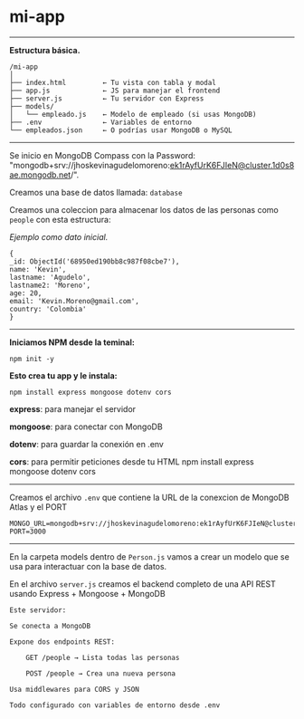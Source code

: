 # mi-app

---

**Estructura básica.**

    /mi-app
    │
    ├── index.html         ← Tu vista con tabla y modal
    ├── app.js             ← JS para manejar el frontend
    ├── server.js          ← Tu servidor con Express
    ├── models/
    │   └── empleado.js    ← Modelo de empleado (si usas MongoDB)
    ├── .env               ← Variables de entorno
    └── empleados.json     ← O podrías usar MongoDB o MySQL

---

Se inicio en MongoDB Compass con la Password:
"mongodb+srv://jhoskevinagudelomoreno:ek1rAyfUrK6FJIeN@cluster.1d0s8ae.mongodb.net/".

Creamos una base de datos llamada: `database`

Creamos una coleccion para almacenar los datos de las personas como `people` con esta estructura:

*Ejemplo como dato inicial.*

    {
    _id: ObjectId('68950ed190bb8c987f08cbe7'),
    name: 'Kevin',
    lastname: 'Agudelo',
    lastname2: 'Moreno',
    age: 20,
    email: 'Kevin.Moreno@gmail.com',
    country: 'Colombia'
    }

---

**Iniciamos NPM desde la teminal:**

    npm init -y

**Esto crea tu app y le instala:**

    npm install express mongoose dotenv cors

**express**: para manejar el servidor

**mongoose**: para conectar con MongoDB

**dotenv**: para guardar la conexión en .env

**cors**: para permitir peticiones desde tu HTML
npm install express mongoose dotenv cors

---

Creamos el archivo `.env` que contiene la URL de la conexcion de MongoDB Atlas y el PORT

    MONGO_URL=mongodb+srv://jhoskevinagudelomoreno:ek1rAyfUrK6FJIeN@cluster.1d0s8ae.mongodb.net/
    PORT=3000

---

En la carpeta models dentro de `Person.js` vamos a crear un modelo que se usa para interactuar con la base de datos.

En el archivo `server.js` creamos el backend completo de una API REST usando Express + Mongoose + MongoDB

    Este servidor:

    Se conecta a MongoDB

    Expone dos endpoints REST:

        GET /people → Lista todas las personas

        POST /people → Crea una nueva persona

    Usa middlewares para CORS y JSON

    Todo configurado con variables de entorno desde .env
